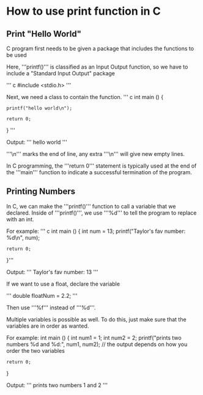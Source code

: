 # How to use print function in C

## Print "Hello World"
C program first needs to be given a package that includes the functions to be used

Here, '''printf()''' is classified as an Input Output function, so we have to include a "Standard Input Output" package

''' c
#include <stdio.h>
'''

Next, we need a class to contain the function.
''' c
int main () {
    
    printf("hello world\n");

    return 0;
}
'''

Output:
'''
hello world
'''

'''\n''' marks the end of line, any extra '''\n''' will give new empty lines.

In C programming, the '''return 0''' statement is typically used at the end of the '''main''' function to indicate a successful termination of the program.


## Printing Numbers

In C, we can make the '''printf()''' function to call a variable that we declared. Inside of '''printf()''', we use '''%d''' to tell the program to replace with an int.

For example:
''' c
int main () {
    int num = 13;
    printf("Taylor's fav number: %d\n", num);

    return 0;
}'''

Output:
'''
Taylor's fav number: 13
'''

If we want to use a float, declare the variable

'''
double floatNum = 2.2;
'''

Then use '''%f''' instead of '''%d'''.


Multiple variables is possible as well. To do this, just make sure that the variables are in order as wanted.

For example:
int main () {
    int num1 = 1;
    int num2 = 2;
    printf("prints two numbers %d and %d:", num1, num2);  // the output depends on how you order the two variables
    
    return 0;
}

Output:
'''
prints two numbers 1 and 2
'''